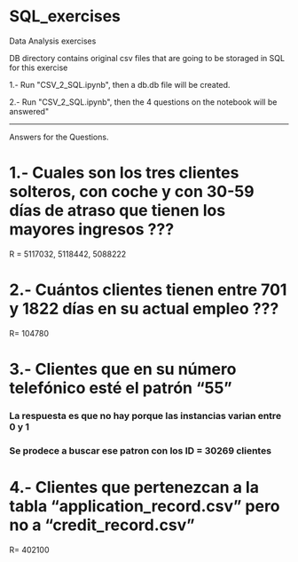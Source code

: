 # SQL_exercises

Data Analysis exercises


DB directory contains original csv files that are going to be storaged in SQL for this exercise

1.- Run "CSV_2_SQL.ipynb", then a db.db file will be created.

2.- Run "CSV_2_SQL.ipynb", then the 4 questions on the notebook will be answered"


------------------------------------------------------------------------------------------


Answers for the Questions.

# 1.- Cuales son los tres clientes solteros, con coche y con 30-59 días de atraso que tienen los mayores ingresos ??? 
R = 5117032, 5118442, 5088222


# 2.- Cuántos clientes tienen entre 701 y 1822 días en su actual empleo ??? 
R= 104780


# 3.- Clientes que en su número telefónico esté el patrón “55”
### La respuesta es que no hay porque las instancias varian entre 0 y 1

### Se prodece a buscar ese patron con los ID = 30269 clientes


# 4.- Clientes que pertenezcan a la tabla “application_record.csv” pero no a “credit_record.csv” 
R= 402100

